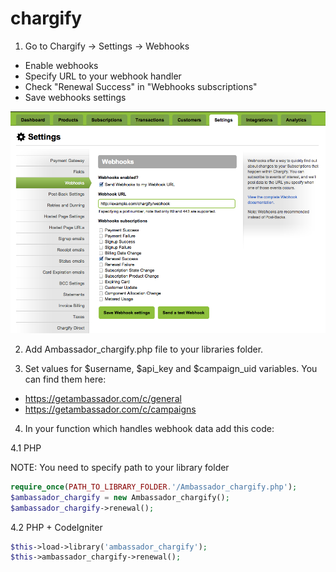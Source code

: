 chargify
========

1. Go to Chargify -> Settings -> Webhooks

* Enable webhooks
* Specify URL to your webhook handler
* Check "Renewal Success" in "Webhooks subscriptions"
* Save webhooks settings

![](images/chargify_webhook_renewal.png?raw=true)

2. Add Ambassador_chargify.php file to your libraries folder.

3. Set values for $username, $api_key and $campaign_uid variables.
You can find them here:

* https://getambassador.com/c/general
* https://getambassador.com/c/campaigns

4. In your function which handles webhook data add this code:

4.1 PHP

NOTE: You need to specify path to your library folder

```php
require_once(PATH_TO_LIBRARY_FOLDER.'/Ambassador_chargify.php');
$ambassador_chargify = new Ambassador_chargify();
$ambassador_chargify->renewal();
```

4.2 PHP + CodeIgniter

```php
$this->load->library('ambassador_chargify');
$this->ambassador_chargify->renewal();
```